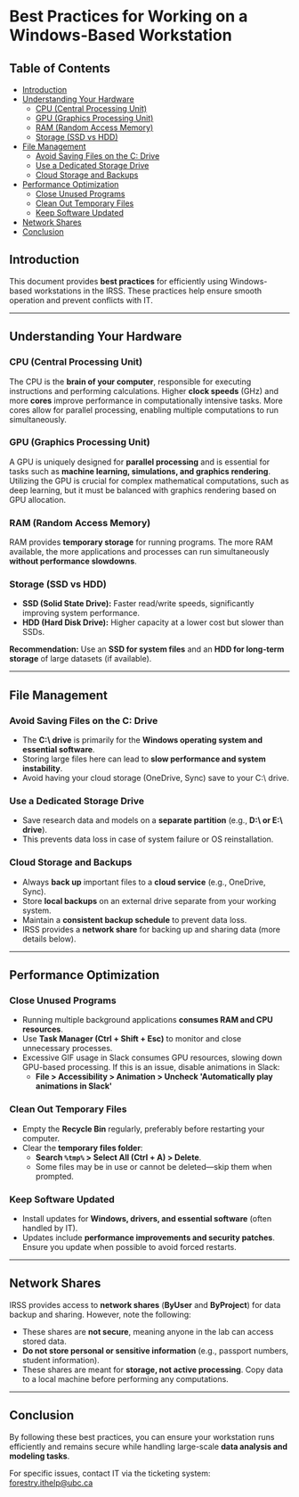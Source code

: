 # Best Practices for Working on a Windows-Based Workstation

## Table of Contents
- [Introduction](#introduction)
- [Understanding Your Hardware](#understanding-your-hardware)
  - [CPU (Central Processing Unit)](#cpu-central-processing-unit)
  - [GPU (Graphics Processing Unit)](#gpu-graphics-processing-unit)
  - [RAM (Random Access Memory)](#ram-random-access-memory)
  - [Storage (SSD vs HDD)](#storage-ssd-vs-hdd)
- [File Management](#file-management)
  - [Avoid Saving Files on the C: Drive](#avoid-saving-files-on-the-c-drive)
  - [Use a Dedicated Storage Drive](#use-a-dedicated-storage-drive)
  - [Cloud Storage and Backups](#cloud-storage-and-backups)
- [Performance Optimization](#performance-optimization)
  - [Close Unused Programs](#close-unused-programs)
  - [Clean Out Temporary Files](#clean-out-temporary-files)
  - [Keep Software Updated](#keep-software-updated)
- [Network Shares](#network-shares)
- [Conclusion](#conclusion)

## Introduction
This document provides **best practices** for efficiently using Windows-based workstations in the IRSS. These practices help ensure smooth operation and prevent conflicts with IT.

---

## Understanding Your Hardware

### CPU (Central Processing Unit)
The CPU is the **brain of your computer**, responsible for executing instructions and performing calculations. Higher **clock speeds** (GHz) and more **cores** improve performance in computationally intensive tasks. More cores allow for parallel processing, enabling multiple computations to run simultaneously.

### GPU (Graphics Processing Unit)
A GPU is uniquely designed for **parallel processing** and is essential for tasks such as **machine learning, simulations, and graphics rendering**. Utilizing the GPU is crucial for complex mathematical computations, such as deep learning, but it must be balanced with graphics rendering based on GPU allocation.

### RAM (Random Access Memory)
RAM provides **temporary storage** for running programs. The more RAM available, the more applications and processes can run simultaneously **without performance slowdowns**.

### Storage (SSD vs HDD)
- **SSD (Solid State Drive):** Faster read/write speeds, significantly improving system performance.
- **HDD (Hard Disk Drive):** Higher capacity at a lower cost but slower than SSDs.

**Recommendation:** Use an **SSD for system files** and an **HDD for long-term storage** of large datasets (if available).

---

## File Management

### Avoid Saving Files on the C: Drive
- The **C:\ drive** is primarily for the **Windows operating system and essential software**.
- Storing large files here can lead to **slow performance and system instability**.
- Avoid having your cloud storage (OneDrive, Sync) save to your C:\ drive.

### Use a Dedicated Storage Drive
- Save research data and models on a **separate partition** (e.g., **D:\ or E:\ drive**).
- This prevents data loss in case of system failure or OS reinstallation.

### Cloud Storage and Backups
- Always **back up** important files to a **cloud service** (e.g., OneDrive, Sync).
- Store **local backups** on an external drive separate from your working system.
- Maintain a **consistent backup schedule** to prevent data loss.
- IRSS provides a **network share** for backing up and sharing data (more details below).

---

## Performance Optimization

### Close Unused Programs
- Running multiple background applications **consumes RAM and CPU resources**.
- Use **Task Manager (Ctrl + Shift + Esc)** to monitor and close unnecessary processes.
- Excessive GIF usage in Slack consumes GPU resources, slowing down GPU-based processing. If this is an issue, disable animations in Slack:
  - **File > Accessibility > Animation > Uncheck 'Automatically play animations in Slack'**

### Clean Out Temporary Files
- Empty the **Recycle Bin** regularly, preferably before restarting your computer.
- Clear the **temporary files folder**:
  - **Search `%tmp%` > Select All (Ctrl + A) > Delete**.
  - Some files may be in use or cannot be deleted—skip them when prompted.

### Keep Software Updated
- Install updates for **Windows, drivers, and essential software** (often handled by IT).
- Updates include **performance improvements and security patches**. Ensure you update when possible to avoid forced restarts.

---

## Network Shares
IRSS provides access to **network shares** (**ByUser** and **ByProject**) for data backup and sharing. However, note the following:
- These shares are **not secure**, meaning anyone in the lab can access stored data.
- **Do not store personal or sensitive information** (e.g., passport numbers, student information).
- These shares are meant for **storage, not active processing**. Copy data to a local machine before performing any computations.

---

## Conclusion
By following these best practices, you can ensure your workstation runs efficiently and remains secure while handling large-scale **data analysis and modeling tasks**.

For specific issues, contact IT via the ticketing system: [forestry.ithelp@ubc.ca](mailto:forestry.ithelp@ubc.ca)
